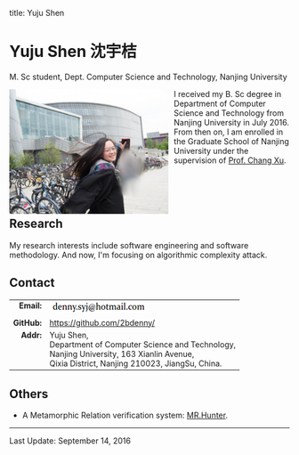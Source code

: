 title: Yuju Shen

# Yuju Shen 沈宇桔

M. Sc student, Dept. Computer Science and Technology, Nanjing University

<img style="float:left; margin-right:10px; height:224px" src="syj.jpg">

<div style="height:200px">
<p>
I received my B. Sc degree in Department of Computer Science and Technology from Nanjing University in July 2016.<br>
From then on, I am enrolled in the Graduate School of Nanjing University under the supervision of <a href="http://cs.nju.edu.cn/changxu/">Prof. Chang Xu</a>.
</p>
</div>

## Research

My research interests include software engineering and software methodology. 
And now, I'm focusing on algorithmic complexity attack.

## Contact

<table>
<tr valign="top">
	<td align="right"><b>Email: </b></td><td><img src="email.png"></td>
</tr>
<tr valign="top">
	<td align="right"><b>GitHub: </b></td><td><a href="https://github.com/2bdenny/">https://github.com/2bdenny/</a></td>
</tr>
<tr valign="top">
	<td align="right"><b>Addr: </b></td><td>Yuju Shen,<br> Department of Computer Science and Technology,<br> Nanjing University, 163 Xianlin Avenue,<br> Qixia District, Nanjing 210023, JiangSu, China.</td>
</tr>
</table>

## Others

* A Metamorphic Relation verification system: [MR.Hunter](https://www.dennyspace.org).

<hr>

Last Update: September 14, 2016
